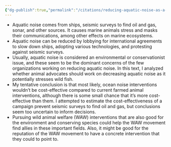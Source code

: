 ```yaml
---
{"dg-publish":true,"permalink":"/citations/reducing-aquatic-noise-as-a-wild-animal-welfare-intervention-rethink-priorities/","tags":["wild_animals - \"fish wild_animals\""],"created":"2025-10-23T17:42:46.677+01:00","updated":"2025-10-23T19:20:34.060+01:00"}
---
```


- Aquatic noise comes from ships, seismic surveys to find oil and gas, sonar, and other sources. It causes marine animals stress and masks their communications, among other effects on marine ecosystems.
- Aquatic noise can be reduced by lobbying for international agreements to slow down ships, adopting various technologies, and protesting against seismic surveys.
- Usually, aquatic noise is considered an environmental or conservationist issue, and these seem to be the dominant concerns of the few organizations working on reducing aquatic noise. In this text, I analyzed whether animal advocates should work on decreasing aquatic noise as it potentially stresses wild fish.
- My tentative conclusion is that most likely, ocean noise interventions wouldn’t be cost-effective compared to current farmed animal interventions, although there is some small chance that it’s more cost-effective than them. I attempted to estimate the cost-effectiveness of a campaign prevent seismic surveys to find oil and gas, but conclusions seem too uncertain to inform decisions.
- Pursuing wild animal welfare (WAW) interventions that are also good for the environment and conserving species could help the WAW movement find allies in these important fields. Also, it might be good for the reputation of the WAW movement to have a concrete intervention that they could to point to.